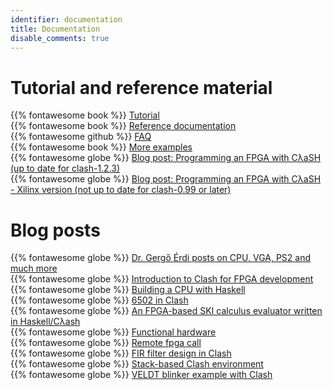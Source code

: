 ```yaml
---
identifier: documentation
title: Documentation
disable_comments: true
---
```


# Tutorial and reference material

{{% fontawesome book %}} [Tutorial](http://hackage.haskell.org/package/clash-prelude/docs/Clash-Tutorial.html)</br>
{{% fontawesome book %}} [Reference documentation](http://hackage.haskell.org/package/clash-prelude/docs/Clash-Prelude.html)</br>
{{% fontawesome github %}} [FAQ](https://github.com/clash-lang/clash-compiler/wiki/FAQ)</br>
{{% fontawesome book %}} [More examples](http://hackage.haskell.org/package/clash-prelude/docs/Clash-Examples.html)</br>
{{% fontawesome globe %}} [Blog post: Programming an FPGA with CλaSH (up to date for clash-1.2.3)](https://qbaylogic.com/blog/2020/07/09/new-clash-fpga-starter.html)</br>
{{% fontawesome globe %}} [Blog post: Programming an FPGA with CλaSH - Xilinx version (not up to date for clash-0.99 or later)](http://catherineh.github.io/programming/2016/12/26/haskell-on-a-xilinx-fpga)



# Blog posts
{{% fontawesome globe %}} [Dr. Gergő Érdi posts on CPU, VGA, PS2 and much more](https://gergo.erdi.hu/blog/tags/clash/)</br>
{{% fontawesome globe %}} [Introduction to Clash for FPGA development](https://bitlog.it/hardware/introduction-to-clash-for-fpga-development-index/)</br>
{{% fontawesome globe %}} [Building a CPU with Haskell](http://yager.io/CPU/CPU1.html)</br>
{{% fontawesome globe %}} [6502 in Clash](http://polygonalhell.blogspot.com/2015/09/haskell-and-hardware.html)</br>
{{% fontawesome globe %}} [An FPGA-based SKI calculus evaluator written in Haskell/Cλash](http://yager.io/HaSKI/HaSKI.html)</br>
{{% fontawesome globe %}} [Functional hardware](http://rahne.si/programming/2016/02/28/funcional-hadware.html)</br>
{{% fontawesome globe %}} [Remote fpga call](http://rahne.si/programming/clash/fpga/2016/02/28/remote-core-call.html)</br>
{{% fontawesome globe %}} [FIR filter design in Clash](http://adamwalker.github.io/Filter-Design-in-Clash/)</br>
{{% fontawesome globe %}} [Stack-based Clash environment](https://dram.cf/p/clash-with-stack/)</br>
{{% fontawesome globe %}} [VELDT blinker example with Clash](https://github.com/standardsemiconductor/VELDT-blinker-clash)

<style>
.post__title{ display:none; }
</style>
